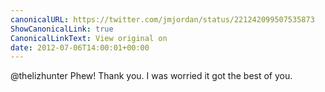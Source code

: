 ```yaml
---
canonicalURL: https://twitter.com/jmjordan/status/221242099507535873
ShowCanonicalLink: true
CanonicalLinkText: View original on
date: 2012-07-06T14:00:01+00:00
---
```

@thelizhunter Phew! Thank you. I was worried it got the best of you.